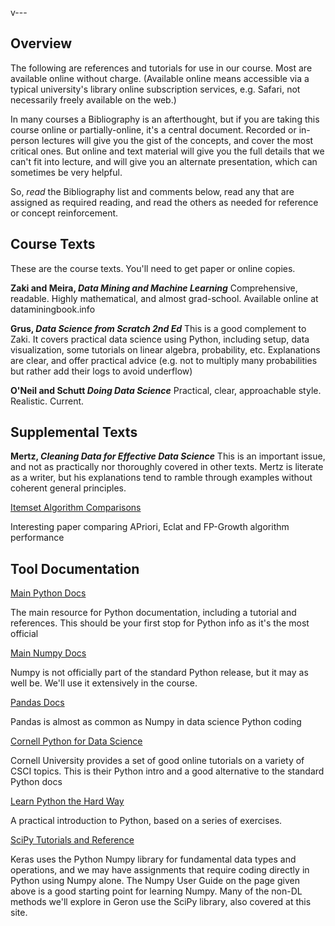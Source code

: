 v---
## Overview
The following are references and tutorials for use in our course.  Most are available online without charge.  (Available online means accessible via a typical university's library online subscription services, e.g. Safari, not necessarily freely available on the web.)

In many courses a Bibliography is an afterthought, but if you are taking this course online or partially-online, it's a central document.  Recorded or in-person lectures will give you the gist of the concepts, and cover the most critical ones.  But online and text material will give you the full details that we can't fit into lecture, and will give you an alternate presentation, which can sometimes be very helpful.

So, *read* the Bibliography list and comments below, read any that are assigned as required reading, and read the others as needed for reference or concept reinforcement.

## Course Texts
These are the course texts. You'll need to get paper or online copies.

**Zaki and Meira, *Data Mining and Machine Learning***
Comprehensive, readable. Highly mathematical, and almost grad-school.  Available online at dataminingbook.info

**Grus, *Data Science from Scratch 2nd Ed***
This is a good complement to Zaki.  It covers practical data science using Python, including setup, data visualization, some tutorials on linear algebra, probability, etc.  Explanations are clear, and offer practical advice (e.g. not to multiply many probabilities but rather add their logs to avoid underflow) 

**O'Neil and Schutt *Doing Data Science*** Practical, clear, approachable style. Realistic.  Current.

## Supplemental Texts
**Mertz, *Cleaning Data for Effective Data Science***  This is an important issue, and not as practically nor thoroughly covered in other texts.  Mertz is literate as a writer, but his explanations tend to ramble through examples without coherent general principles.

[Itemset Algorithm Comparisons](https://www.programmerall.com/article/9818116902/)

Interesting paper comparing APriori, Eclat and FP-Growth algorithm performance

## Tool Documentation

[Main Python Docs](https://docs.python.org/3/)

The main resource for Python documentation, including a tutorial and references. This should be your first stop for Python info as it's the most official

[Main Numpy Docs](https://numpy.org/doc/stable/user/index.html)

Numpy is not officially part of the standard Python release, but it may as well be. We'll use it extensively in the course.

[Pandas Docs](https://pandas.pydata.org/docs/user_guide/)

Pandas is almost as common as Numpy in data science Python coding

[Cornell Python for Data Science](https://cvw.cac.cornell.edu/python-data-science)

Cornell University provides a set of good online tutorials on a variety of CSCI topics. This is their Python intro and a good alternative to the standard Python docs

[Learn Python the Hard Way](https://learnpythonthehardway.org/python3/)

A practical introduction to Python, based on a series of exercises.

[SciPy Tutorials and Reference](https://docs.scipy.org/doc/)

Keras uses the Python Numpy library for fundamental data types and operations, and we may have assignments that require coding directly in Python using Numpy alone.  The Numpy User Guide on the page given above is a good starting point for learning Numpy.
Many of the non-DL methods we'll explore in Geron use the SciPy library, also
covered at this site.
